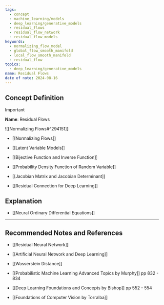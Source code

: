 ```yaml
---
tags:
  - concept
  - machine_learning/models
  - deep_learning/generative_models
  - residual_flows
  - residual_flow_network
  - residual_flow_models
keywords:
  - normalizing_flow_model
  - global_flow_smooth_manifold
  - local_flow_smooth_manifold
  - residual_flow
topics:
  - deep_learning/generative_models
name: Residual Flows
date of note: 2024-08-16
---
```


## Concept Definition

>[!important]
>**Name**: Residual Flows

![[Normalizing Flows#^294151]]

- [[Normalizing Flows]]
- [[Latent Variable Models]]
- [[Bijective Function and Inverse Function]]
- [[Probability Density Function of Random Variable]]
- [[Jacobian Matrix and Jacobian Determinant]]


- [[Residual Connection for Deep Learning]]


## Explanation



- [[Neural Ordinary Differential Equations]]


-----------
##  Recommended Notes and References


- [[Residual Neural Network]]
- [[Artificial Neural Network and Deep Learning]]


- [[Wasserstein Distance]]
- [[Probabilistic Machine Learning Advanced Topics by Murphy]] pp 832 - 834
- [[Deep Learning Foundations and Concepts by Bishop]] pp 552 - 554
- [[Foundations of Computer Vision by Torralba]]